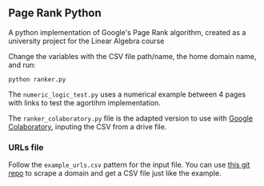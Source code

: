 ## Page Rank Python

A python implementation of Google's Page Rank algorithm, created as a university project for the Linear Algebra course


Change the variables with the CSV file path/name, the home domain name, and run:

`python ranker.py`

The `numeric_logic_test.py` uses a numerical example between 4 pages with links to test the agortihm implementation.

The `ranker_colaboratory.py` file is the adapted version to use with [Google Colaboratory](https://colab.research.google.com/), inputing the CSV from a drive file.

### URLs file
Follow the `example_urls.csv` pattern for the input file.
You can use [this git repo](https://github.com/georgerappel/domain-links-scraper) to scrape a domain and get a CSV file just like the example.
